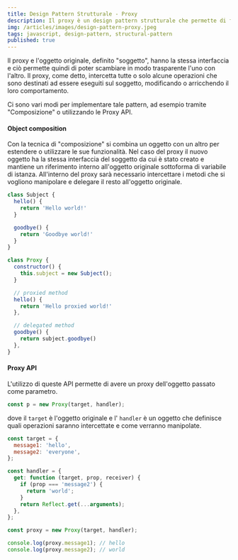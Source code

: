 ```yaml
---
title: Design Pattern Strutturale - Proxy
description: Il proxy è un design pattern strutturale che permette di fornire un sostituto al posto di un altro oggetto, fungendo da filtro e offrendo la possibilità di effettuare operazioni prima o dopo che la richiesta arrivi all'oggetto originale.
img: /articles/images/design-pattern-proxy.jpeg
tags: javascript, design-pattern, structural-pattern
published: true
---
```


Il proxy e l'oggetto originale, definito "soggetto", hanno la stessa interfaccia e ciò permette quindi di poter scambiare in modo trasparente l'uno con l'altro. Il proxy, come detto, intercetta tutte o solo alcune operazioni che sono destinati ad essere eseguiti sul soggetto, modificando o arricchendo il loro comportamento.

Ci sono vari modi per implementare tale pattern, ad esempio tramite "Composizione" o utilizzando le Proxy API.

#### Object composition

Con la tecnica di "composizione" si combina un oggetto con un altro per estendere o utilizzare le sue funzionalità. Nel caso del proxy il nuovo oggetto ha la stessa interfaccia del soggetto da cui è stato creato e mantiene un riferimento interno all'oggetto originale sottoforma di variabile di istanza. All'interno del proxy sarà necessario intercettare i metodi che si vogliono manipolare e delegare il resto all'oggetto originale.

```javascript
class Subject {
  hello() {
    return 'Hello world!'
  }

  goodbye() {
    return 'Goodbye world!'
  }
}

class Proxy {
  constructor() {
    this.subject = new Subject();
  }

  // proxied method
  hello() {
    return 'Hello proxied world!'
  },

  // delegated method
  goodbye() {
    return subject.goodbye()
  },
}
```

#### Proxy API

L'utilizzo di queste API permette di avere un proxy dell'oggetto passato come parametro.

```javascript
const p = new Proxy(target, handler);
```

dove il `target` è l'oggetto originale e l' `handler` è un oggetto che definisce quali operazioni saranno intercettate e come verranno manipolate.

```javascript
const target = {
  message1: 'hello',
  message2: 'everyone',
};

const handler = {
  get: function (target, prop, receiver) {
    if (prop === 'message2') {
      return 'world';
    }
    return Reflect.get(...arguments);
  },
};

const proxy = new Proxy(target, handler);

console.log(proxy.message1); // hello
console.log(proxy.message2); // world
```
